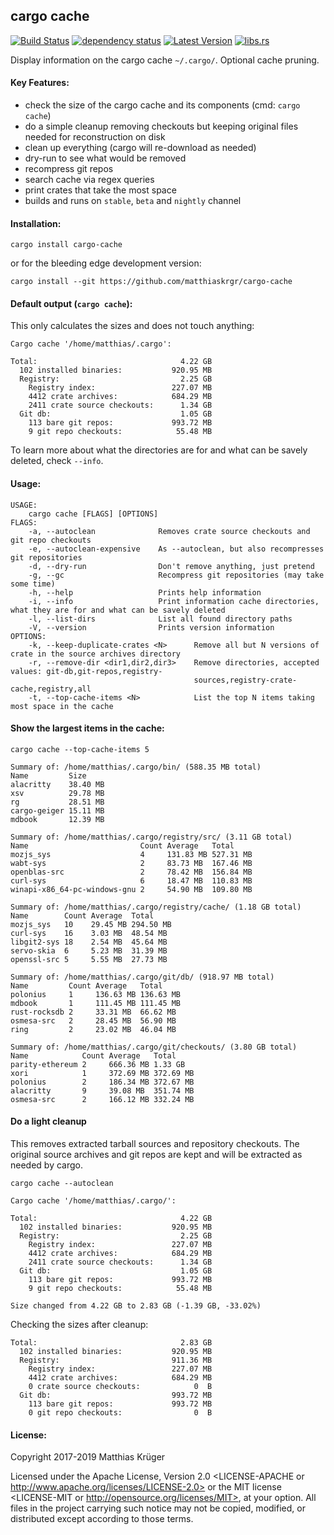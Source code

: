 ## cargo cache

[![Build Status](https://travis-ci.org/matthiaskrgr/cargo-cache.svg?branch=master)](https://travis-ci.org/matthiaskrgr/cargo-cache)
[![dependency status](https://deps.rs/repo/github/matthiaskrgr/cargo-cache/status.svg)](https://deps.rs/repo/github/matthiaskrgr/cargo-cache)
[![Latest Version](https://img.shields.io/crates/v/cargo-cache.svg)](https://crates.io/crates/cargo-cache)
[![libs.rs](https://img.shields.io/badge/libs.rs-gray.svg)](https://lib.rs/crates/cargo-cache)

Display information on the cargo cache `~/.cargo/`. Optional cache pruning.

#### Key Features:
* check the size of the cargo cache and its components (cmd: `cargo cache`)
* do a simple cleanup removing checkouts but keeping original files needed for reconstruction on disk
* clean up everything (cargo will re-download as needed)
* dry-run to see what would be removed
* recompress git repos
* search cache via regex queries
* print crates that take the most space
* builds and runs on `stable`, `beta` and `nightly` channel

#### Installation:
```cargo install cargo-cache```

or for the bleeding edge development version:

```cargo install --git https://github.com/matthiaskrgr/cargo-cache```

#### Default output (`cargo cache`):
This only calculates the sizes and does not touch anything:
````
Cargo cache '/home/matthias/.cargo':

Total:                                4.22 GB
  102 installed binaries:           920.95 MB
  Registry:                           2.25 GB
    Registry index:                 227.07 MB
    4412 crate archives:            684.29 MB
    2411 crate source checkouts:      1.34 GB
  Git db:                             1.05 GB
    113 bare git repos:             993.72 MB
    9 git repo checkouts:            55.48 MB
````
To learn more about what the directories are for and what can be savely deleted, check `--info`.


#### Usage:
````
USAGE:
    cargo cache [FLAGS] [OPTIONS]
FLAGS:
    -a, --autoclean              Removes crate source checkouts and git repo checkouts
    -e, --autoclean-expensive    As --autoclean, but also recompresses git repositories
    -d, --dry-run                Don't remove anything, just pretend
    -g, --gc                     Recompress git repositories (may take some time)
    -h, --help                   Prints help information
    -i, --info                   Print information cache directories, what they are for and what can be savely deleted
    -l, --list-dirs              List all found directory paths
    -V, --version                Prints version information
OPTIONS:
    -k, --keep-duplicate-crates <N>      Remove all but N versions of crate in the source archives directory
    -r, --remove-dir <dir1,dir2,dir3>    Remove directories, accepted values: git-db,git-repos,registry-
                                         sources,registry-crate-cache,registry,all
    -t, --top-cache-items <N>            List the top N items taking most space in the cache
````

#### Show the largest items in the cache:
````
cargo cache --top-cache-items 5

Summary of: /home/matthias/.cargo/bin/ (588.35 MB total)
Name         Size
alacritty    38.40 MB
xsv          29.78 MB
rg           28.51 MB
cargo-geiger 15.11 MB
mdbook       12.39 MB

Summary of: /home/matthias/.cargo/registry/src/ (3.11 GB total)
Name                         Count Average   Total
mozjs_sys                    4     131.83 MB 527.31 MB
wabt-sys                     2     83.73 MB  167.46 MB
openblas-src                 2     78.42 MB  156.84 MB
curl-sys                     6     18.47 MB  110.83 MB
winapi-x86_64-pc-windows-gnu 2     54.90 MB  109.80 MB

Summary of: /home/matthias/.cargo/registry/cache/ (1.18 GB total)
Name        Count Average  Total
mozjs_sys   10    29.45 MB 294.50 MB
curl-sys    16    3.03 MB  48.54 MB
libgit2-sys 18    2.54 MB  45.64 MB
servo-skia  6     5.23 MB  31.39 MB
openssl-src 5     5.55 MB  27.73 MB

Summary of: /home/matthias/.cargo/git/db/ (918.97 MB total)
Name         Count Average   Total
polonius     1     136.63 MB 136.63 MB
mdbook       1     111.45 MB 111.45 MB
rust-rocksdb 2     33.31 MB  66.62 MB
osmesa-src   2     28.45 MB  56.90 MB
ring         2     23.02 MB  46.04 MB

Summary of: /home/matthias/.cargo/git/checkouts/ (3.80 GB total)
Name            Count Average   Total
parity-ethereum 2     666.36 MB 1.33 GB
xori            1     372.69 MB 372.69 MB
polonius        2     186.34 MB 372.67 MB
alacritty       9     39.08 MB  351.74 MB
osmesa-src      2     166.12 MB 332.24 MB
````
#### Do a light cleanup
This removes extracted tarball sources and repository checkouts.
The original source archives and git repos are kept and will be extracted as needed by cargo.
````
cargo cache --autoclean

Cargo cache '/home/matthias/.cargo/':

Total:                                4.22 GB
  102 installed binaries:           920.95 MB
  Registry:                           2.25 GB
    Registry index:                 227.07 MB
    4412 crate archives:            684.29 MB
    2411 crate source checkouts:      1.34 GB
  Git db:                             1.05 GB
    113 bare git repos:             993.72 MB
    9 git repo checkouts:            55.48 MB

Size changed from 4.22 GB to 2.83 GB (-1.39 GB, -33.02%)
````
Checking the sizes after cleanup:
````
Total:                                2.83 GB
  102 installed binaries:           920.95 MB
  Registry:                         911.36 MB
    Registry index:                 227.07 MB
    4412 crate archives:            684.29 MB
    0 crate source checkouts:            0  B
  Git db:                           993.72 MB
    113 bare git repos:             993.72 MB
    0 git repo checkouts:                0  B
````

#### License:

Copyright 2017-2019 Matthias Krüger

Licensed under the Apache License, Version 2.0 <LICENSE-APACHE or
http://www.apache.org/licenses/LICENSE-2.0> or the MIT license
<LICENSE-MIT or http://opensource.org/licenses/MIT>, at your
option. All files in the project carrying such notice may not be
copied, modified, or distributed except according to those terms.
